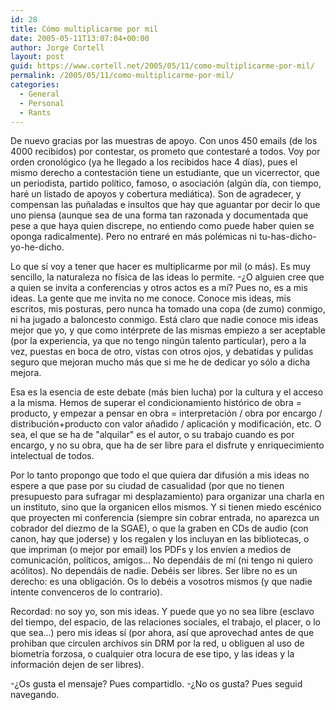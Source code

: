 ```yaml
---
id: 28
title: Cómo multiplicarme por mil
date: 2005-05-11T13:07:04+00:00
author: Jorge Cortell
layout: post
guid: https://www.cortell.net/2005/05/11/como-multiplicarme-por-mil/
permalink: /2005/05/11/como-multiplicarme-por-mil/
categories:
  - General
  - Personal
  - Rants
---
```

De nuevo gracias por las muestras de apoyo. Con unos 450 emails (de los 4000 recibidos) por contestar, os prometo que contestaré a todos. Voy por orden cronológico (ya he llegado a los recibidos hace 4 dí­as), pues el mismo derecho a contestación tiene un estudiante, que un vicerrector, que un periodista, partido polí­tico, famoso, o asociación (algún dí­a, con tiempo, haré un listado de apoyos y cobertura mediática). Son de agradecer, y compensan las puñaladas e insultos que hay que aguantar por decir lo que uno piensa (aunque sea de una forma tan razonada y documentada que pese a que haya quien discrepe, no entiendo como puede haber quien se oponga radicalmente). Pero no entraré en más polémicas ni tu-has-dicho-yo-he-dicho.

Lo que sí­ voy a tener que hacer es multiplicarme por mil (o más). Es muy sencillo, la naturaleza no fí­sica de las ideas lo permite. -¿O alguien cree que a quien se invita a conferencias y otros actos es a mí­? Pues no, es a mis ideas. La gente que me invita no me conoce. Conoce mis ideas, mis escritos, mis posturas, pero nunca ha tomado una copa (de zumo) conmigo, ni ha jugado a baloncesto conmigo. Está claro que nadie conoce mis ideas mejor que yo, y que como intérprete de las mismas empiezo a ser aceptable (por la experiencia, ya que no tengo ningún talento particular), pero a la vez, puestas en boca de otro, vistas con otros ojos, y debatidas y pulidas seguro que mejoran mucho más que si me he de dedicar yo sólo a dicha mejora.

Esa es la esencia de este debate (más bien lucha) por la cultura y el acceso a la misma. Hemos de superar el condicionamiento histórico de obra = producto, y empezar a pensar en obra = interpretación / obra por encargo / distribución+producto con valor añadido / aplicación y modificación, etc. O sea, el que se ha de "alquilar" es el autor, o su trabajo cuando es por encargo, y no su obra, que ha de ser libre para el disfrute y enriquecimiento intelectual de todos.

Por lo tanto propongo que todo el que quiera dar difusión a mis ideas no espere a que pase por su ciudad de casualidad (por que no tienen presupuesto para sufragar mi desplazamiento) para organizar una charla en un instituto, sino que la organicen ellos mismos. Y si tienen miedo escénico que proyecten mi conferencia (siempre sin cobrar entrada, no aparezca un cobrador del diezmo de la SGAE), o que la graben en CDs de audio (con canon, hay que joderse) y los regalen y los incluyan en las bibliotecas, o que impriman (o mejor por email) los PDFs y los enví­en a medios de comunicación, polí­ticos, amigos... No dependáis de mí­ (ni tengo ni quiero acólitos). No dependáis de nadie. Debéis ser libres. Ser libre no es un derecho: es una obligación. Os lo debéis a vosotros mismos (y que nadie intente convenceros de lo contrario).

Recordad: no soy yo, son mis ideas. Y puede que yo no sea libre (esclavo del tiempo, del espacio, de las relaciones sociales, el trabajo, el placer, o lo que sea...) pero mis ideas sí­ (por ahora, así­ que aprovechad antes de que prohiban que circulen archivos sin DRM por la red, u obliguen al uso de biometrí­a forzosa, o cualquier otra locura de ese tipo, y las ideas y la información dejen de ser libres).

-¿Os gusta el mensaje? Pues compartidlo. -¿No os gusta? Pues seguid navegando.